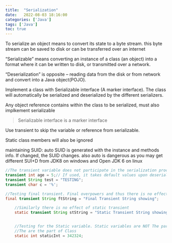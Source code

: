 ```yaml
---
title:  "Serialization"
date:   2022-08-03 18:16:00
categories: ['Java']
tags: ['Java']
toc: true
---
```


To serialize an object means to convert its state to a byte stream. this byte stream can be saved to disk or can be transferred over an internet

“Serializable” means converting an instance of a class (an object) into a format where it can be written to disk, or transmitted over a network.

“Deserialization” is opposite – reading data from the disk or from network and convert into a Java object(POJO).

Implement a class with Serializable interface (A marker interface). The class will automatically be serialized and deserialized by the different serializers.

Any object reference contains within the class to be serialized, must also implkement serializable


> Serializable interface is a marker interface

Use transient to skip the variable or reference from serializable.

Static class members will also be ignored

maintaining SUID: auto SUID is generated with the instance and methods info. If changed, the SUID changes.
also auto is dangerous as you may get different SUI+D from JDK8 on windows and Open JDK 6 on linux


```java
//The transient variable does not participate in the serialization process
transient int age = 5;// If used, it takes default values upon deserialization
transient String test = "TESTING";
transient char c = '%';

//Testing final transient. Final overpowers and thus there is no effect of transient
final transient String ftString = "Final Transient String showing";

    //Similarly there is no effect of static transient
    static transient String stString = "Static Transient String showing";


    //Testing for the Static variable. Static variables are NOT The part of Object,
    //The are the part of Class
    static int staticInt = 342324;
```